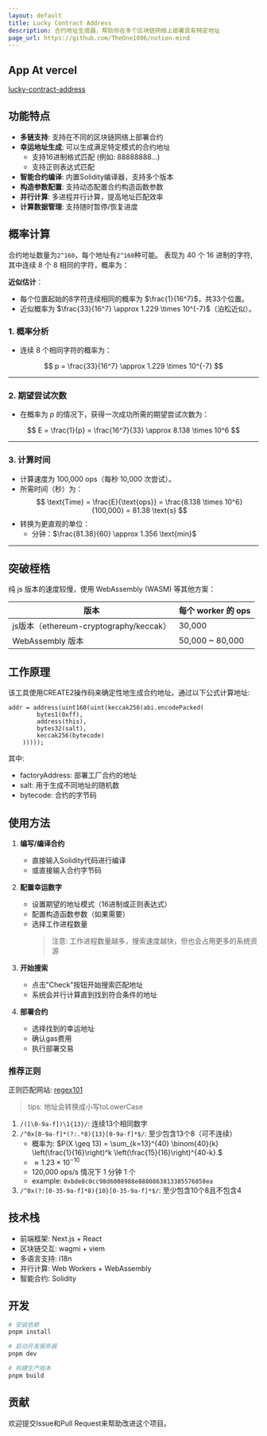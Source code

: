 ```yaml
---
layout: default
title: Lucky Contract Address
description: 合约地址生成器，帮助你在多个区块链网络上部署具有特定地址
page_url: https://github.com/TheOne1006/notion-mind
---
```


## App At vercel

[lucky-contract-address](https://lucky-contract-address.vercel.app/)

## 功能特点

- **多链支持**: 支持在不同的区块链网络上部署合约
- **幸运地址生成**: 可以生成满足特定模式的合约地址
  - 支持16进制格式匹配 (例如: 88888888...)
  - 支持正则表达式匹配
- **智能合约编译**: 内置Solidity编译器，支持多个版本
- **构造参数配置**: 支持动态配置合约构造函数参数
- **并行计算**: 多进程并行计算，提高地址匹配效率
- **计算数据管理**: 支持随时暂停/恢复进度

## 概率计算

合约地址数量为`2^160`，每个地址有`2^160`种可能。
表现为 40 个 16 进制的字符,
其中连续 8 个 8 相同的字符，概率为：

**近似估计**：

- 每个位置起始的8字符连续相同的概率为 $\frac{1}{16^7}$，共33个位置。
- 近似概率为 $\frac{33}{16^7} \approx 1.229 \times 10^{-7}$（泊松近似）。

### 1. **概率分析**

- 连续 8 个相同字符的概率为：

$$
p = \frac{33}{16^7} \approx 1.229 \times 10^{-7}
$$

---

### 2. **期望尝试次数**

- 在概率为 $p$ 的情况下，获得一次成功所需的期望尝试次数为：

$$
E = \frac{1}{p} = \frac{16^7}{33} \approx 8.138 \times 10^6
$$

---

### 3. **计算时间**

- 计算速度为 100,000 ops（每秒 10,000 次尝试）。
- 所需时间（秒）为：
  $$
  \text{Time} = \frac{E}{\text{ops}} = \frac{8.138 \times 10^6}{100,000} = 81.38 \text{s}
  $$
- 转换为更直观的单位：
  - 分钟：$\frac{81.38}{60} \approx 1.356 \text{min}$

---

## 突破桎梏

纯 js 版本的速度较慢，使用 WebAssembly (WASM) 等其他方案：

| 版本                                   | 每个 worker 的 ops |
| -------------------------------------- | ------------------ |
| js版本（ethereum-cryptography/keccak） | 30,000             |
| WebAssembly 版本                       | 50,000 ~ 80,000    |

## 工作原理

该工具使用CREATE2操作码来确定性地生成合约地址。通过以下公式计算地址:

```solidity
addr = address(uint160(uint(keccak256(abi.encodePacked(
        bytes1(0xff),
        address(this),
        bytes32(salt),
        keccak256(bytecode)
    )))));
```

其中:

- factoryAddress: 部署工厂合约的地址
- salt: 用于生成不同地址的随机数
- bytecode: 合约的字节码

## 使用方法

1. **编写/编译合约**

   - 直接输入Solidity代码进行编译
   - 或直接输入合约字节码

2. **配置幸运数字**

   - 设置期望的地址模式（16进制或正则表达式）
   - 配置构造函数参数（如果需要）
   - 选择工作进程数量
     > 注意: 工作进程数量越多，搜索速度越快，但也会占用更多的系统资源

3. **开始搜索**

   - 点击"Check"按钮开始搜索匹配地址
   - 系统会并行计算直到找到符合条件的地址

4. **部署合约**
   - 选择找到的幸运地址
   - 确认gas费用
   - 执行部署交易

### 推荐正则

正则匹配网站: [regex101](https://regex101.com/)

> tips: 地址会转换成小写toLowerCase

1. `/([\0-9a-f])\1{13}/`: 连续13个相同数字
2. `/^0x[0-9a-f]*(?:.*8){13}[0-9a-f]*$/`: 至少包含13个8（可不连续）
   - 概率为: $P(X \geq 13) = \sum_{k=13}^{40} \binom{40}{k} \left(\frac{1}{16}\right)^k \left(\frac{15}{16}\right)^{40-k}.$
   - $\approx 1.23 \times 10^{-10}$
   - 120,000 ops/s 情况下 1 分钟 1 个
   - example: `0xbde8c0cc98d6008988e8880863813385576858ea`
3. `/^0x(?:[0-35-9a-f]*8){10}[0-35-9a-f]*$/`: 至少包含10个8且不包含4

## 技术栈

- 前端框架: Next.js + React
- 区块链交互: wagmi + viem
- 多语言支持: i18n
- 并行计算: Web Workers + WebAssembly
- 智能合约: Solidity

## 开发

```bash
# 安装依赖
pnpm install

# 启动开发服务器
pnpm dev

# 构建生产版本
pnpm build
```

## 贡献

欢迎提交Issue和Pull Request来帮助改进这个项目。
